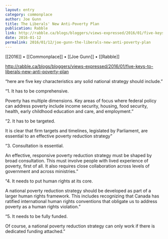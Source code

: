 ```yaml
---
layout: entry
category: commonplace
author: Joe Gunn
title: The Liberals' New Anti-Poverty Plan
publication: Rabble
link: http://rabble.ca/blogs/bloggers/views-expressed/2016/01/five-keys-to-liberals-new-anti-poverty-plan
date: 2016-01-12
permalink: 2016/01/12/joe-gunn-the-liberals-new-anti-poverty-plan
---
```


[[2016]] • [[Commonplace]] • [[Joe Gunn]] • [[Rabble]]

http://rabble.ca/blogs/bloggers/views-expressed/2016/01/five-keys-to-liberals-new-anti-poverty-plan

“here are five key characteristics any solid national strategy should include.”

“1. It has to be comprehensive.

Poverty has multiple dimensions. Key areas of focus where federal policy can address poverty include income security, housing, food security, health, early childhood education and care, and employment.”

“2. It has to be targeted.

It is clear that firm targets and timelines, legislated by Parliament, are essential to an effective poverty reduction strategy”

“3. Consultation is essential.

An effective, responsive poverty reduction strategy must be shaped by broad consultation. This must involve people with lived experience of poverty, first of all. It also requires close collaboration across levels of government and across ministries.”

“4. It needs to put human rights at its core.

A national poverty reduction strategy should be developed as part of a larger human rights framework. This includes recognizing that Canada has ratified international human rights conventions that obligate us to address poverty as a human rights violation.”

“5. It needs to be fully funded.

Of course, a national poverty reduction strategy can only work if there is dedicated funding attached.”

